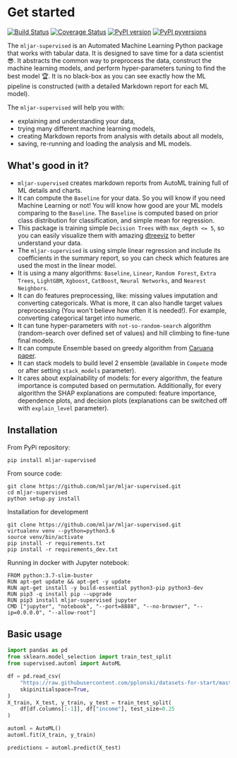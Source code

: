 # Get started 

[![Build Status](https://travis-ci.org/mljar/mljar-supervised.svg?branch=master)](https://travis-ci.org/mljar/mljar-supervised)
[![Coverage Status](https://coveralls.io/repos/github/mljar/mljar-supervised/badge.svg?branch=master)](https://coveralls.io/github/mljar/mljar-supervised?branch=master)
[![PyPI version](https://badge.fury.io/py/mljar-supervised.svg)](https://badge.fury.io/py/mljar-supervised)
[![PyPI pyversions](https://img.shields.io/pypi/pyversions/mljar-supervised.svg)](https://pypi.python.org/pypi/mljar-supervised/)



The `mljar-supervised` is an Automated Machine Learning Python package that works with tabular data. It is designed to save time for a data scientist :sunglasses:. It abstracts the common way to preprocess the data, construct the machine learning models, and perform hyper-parameters tuning to find the best model :trophy:. It is no black-box as you can see exactly how the ML pipeline is constructed (with a detailed Markdown report for each ML model).

The `mljar-supervised` will help you with:

- explaining and understanding your data,
- trying many different machine learning models,
- creating Markdown reports from analysis with details about all models,
- saving, re-running and loading the analysis and ML models.

## What's good in it? 

- `mljar-supervised` creates markdown reports from AutoML training full of ML details and charts. 
- It can compute the `Baseline` for your data. So you will know if you need Machine Learning or not! You will know how good are your ML models comparing to the `Baseline`. The `Baseline` is computed based on prior class distribution for classification, and simple mean for regression.
- This package is training simple `Decision Trees` with `max_depth <= 5`, so you can easily visualize them with amazing [dtreeviz](https://github.com/parrt/dtreeviz) to better understand your data.
- The `mljar-supervised` is using simple linear regression and include its coefficients in the summary report, so you can check which features are used the most in the linear model.
- It is using a many algorithms: `Baseline`, `Linear`, `Random Forest`, `Extra Trees`, `LightGBM`, `Xgboost`, `CatBoost`, `Neural Networks`, and `Nearest Neighbors`.
- It can do features preprocessing, like: missing values imputation and converting categoricals. What is more, it can also handle target values preprocessing (You won't believe how often it is needed!). For example, converting categorical target into numeric.
- It can tune hyper-parameters with `not-so-random-search` algorithm (random-search over defined set of values) and hill climbing to fine-tune final models.
- It can compute Ensemble based on greedy algorithm from [Caruana paper](http://www.cs.cornell.edu/~alexn/papers/shotgun.icml04.revised.rev2.pdf).
- It can stack models to build level 2 ensemble (available in `Compete` mode or after setting `stack_models` parameter).
- It cares about explainability of models: for every algorithm, the feature importance is computed based on permutation. Additionally, for every algorithm the SHAP explanations are computed: feature importance, dependence plots, and decision plots (explanations can be switched off with `explain_level` parameter).


## Installation 

From PyPi repository:

```
pip install mljar-supervised
```

From source code:

```
git clone https://github.com/mljar/mljar-supervised.git
cd mljar-supervised
python setup.py install
```

Installation for development
```
git clone https://github.com/mljar/mljar-supervised.git
virtualenv venv --python=python3.6
source venv/bin/activate
pip install -r requirements.txt
pip install -r requirements_dev.txt
```

Running in docker with Jupyter notebook:
```
FROM python:3.7-slim-buster
RUN apt-get update && apt-get -y update
RUN apt-get install -y build-essential python3-pip python3-dev
RUN pip3 -q install pip --upgrade
RUN pip3 install mljar-supervised jupyter
CMD ["jupyter", "notebook", "--port=8888", "--no-browser", "--ip=0.0.0.0", "--allow-root"]
```


## Basic usage

```python
import pandas as pd
from sklearn.model_selection import train_test_split
from supervised.automl import AutoML

df = pd.read_csv(
    "https://raw.githubusercontent.com/pplonski/datasets-for-start/master/adult/data.csv",
    skipinitialspace=True,
)
X_train, X_test, y_train, y_test = train_test_split(
    df[df.columns[:-1]], df["income"], test_size=0.25
)

automl = AutoML()
automl.fit(X_train, y_train)

predictions = automl.predict(X_test)
```